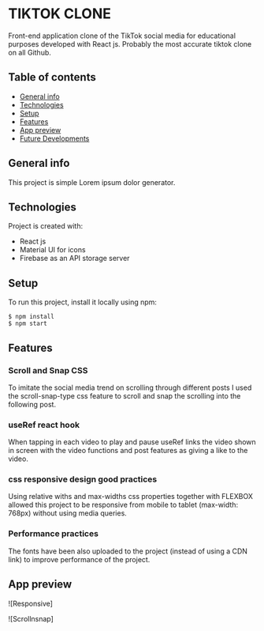 # TIKTOK CLONE

Front-end application clone of the TikTok social media for educational purposes developed with React js. Probably the most accurate tiktok clone on all Github.

## Table of contents
* [General info](#general-info)
* [Technologies](#technologies)
* [Setup](#setup)
* [Features](#features)
* [App preview](#apppreview)
* [Future Developments](#futuredevelopments)

## General info
This project is simple Lorem ipsum dolor generator.
	
## Technologies
Project is created with:
* React js
* Material UI for icons
* Firebase as an API storage server
	
## Setup
To run this project, install it locally using npm:

```
$ npm install
$ npm start
```

## Features
### Scroll and Snap CSS
To imitate the social media trend on scrolling through different posts I used the scroll-snap-type css feature to scroll and snap the scrolling into the following post.

### useRef react hook
When tapping in each video to play and pause useRef links the video shown in screen with the video functions and post features as giving a like to the video.

### css responsive design good practices
Using relative withs and max-widths css properties together with FLEXBOX allowed this project to be responsive from mobile to tablet (max-width: 768px) without using media queries.

### Performance practices
The fonts have been also uploaded to the project (instead of using a CDN link) to improve performance of the project.

## App preview

![Responsive]

![Scrollnsnap]








